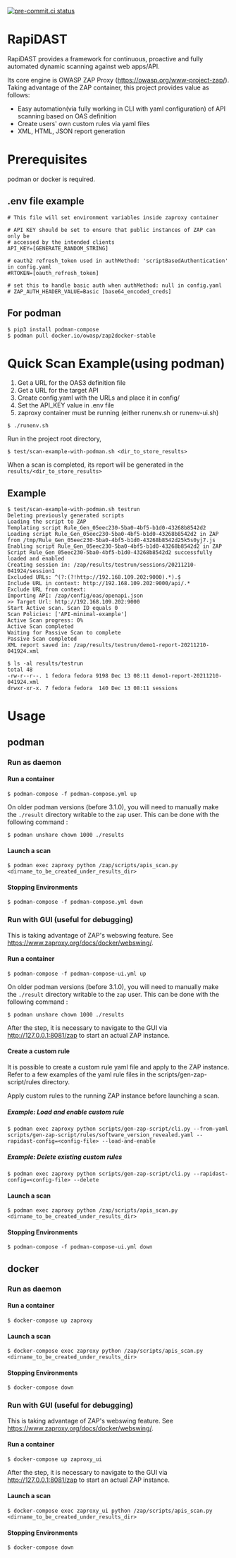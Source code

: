 [![pre-commit.ci status](https://results.pre-commit.ci/badge/github/feuillemorte/rapidast/master.svg)](https://results.pre-commit.ci/latest/github/feuillemorte/rapidast/master)

# RapiDAST

RapiDAST provides a framework for continuous, proactive and fully automated dynamic scanning against web apps/API.

Its core engine is OWASP ZAP Proxy (https://owasp.org/www-project-zap/). Taking advantage of the ZAP container, this project provides value as follows:

- Easy automation(via fully working in CLI with yaml configuration) of API scanning based on OAS definition
- Create users' own custom rules via yaml files
- XML, HTML, JSON report generation

# Prerequisites

podman or docker is required.

## .env file example

```
# This file will set environment variables inside zaproxy container

# API KEY should be set to ensure that public instances of ZAP can only be
# accessed by the intended clients
API_KEY=[GENERATE_RANDOM_STRING]

# oauth2 refresh_token used in authMethod: 'scriptBasedAuthentication' in config.yaml
#RTOKEN=[oauth_refresh_token]

# set this to handle basic auth when authMethod: null in config.yaml
# ZAP_AUTH_HEADER_VALUE=Basic [base64_encoded_creds]
```

## For podman

```
$ pip3 install podman-compose
$ podman pull docker.io/owasp/zap2docker-stable
```

# Quick Scan Example(using podman)

1. Get a URL for the OAS3 definition file
2. Get a URL for the target API
3. Create config.yaml with the URLs and place it in config/
4. Set the API_KEY value in .env file
5. zaproxy container must be running (either runenv.sh or runenv-ui.sh)

```
$ ./runenv.sh
```

Run in the project root directory,

```
$ test/scan-example-with-podman.sh <dir_to_store_results>
```

When a scan is completed, its report will be generated in the `results/<dir_to_store_results>`

## Example

```
$ test/scan-example-with-podman.sh testrun
Deleting previously generated scripts
Loading the script to ZAP
Templating script Rule_Gen_05eec230-5ba0-4bf5-b1d0-43268b8542d2
Loading script Rule_Gen_05eec230-5ba0-4bf5-b1d0-43268b8542d2 in ZAP from /tmp/Rule_Gen_05eec230-5ba0-4bf5-b1d0-43268b8542d25k5s0yj7.js
Enabling script Rule_Gen_05eec230-5ba0-4bf5-b1d0-43268b8542d2 in ZAP
Script Rule_Gen_05eec230-5ba0-4bf5-b1d0-43268b8542d2 successfully loaded and enabled
Creating session in: /zap/results/testrun/sessions/20211210-041924/session1
Excluded URLs: ^(?:(?!http://192.168.109.202:9000).*).$
Include URL in context: http://192.168.109.202:9000/api/.*
Exclude URL from context:
Importing API: /zap/config/oas/openapi.json
>> Target Url: http://192.168.109.202:9000
Start Active scan. Scan ID equals 0
Scan Policies: ['API-minimal-example']
Active Scan progress: 0%
Active Scan completed
Waiting for Passive Scan to complete
Passive Scan completed
XML report saved in: /zap/results/testrun/demo1-report-20211210-041924.xml

$ ls -al results/testrun
total 48
-rw-r--r--. 1 fedora fedora 9198 Dec 13 08:11 demo1-report-20211210-041924.xml
drwxr-xr-x. 7 fedora fedora  140 Dec 13 08:11 sessions
```

# Usage

## podman

### Run as daemon

#### Run a container

```
$ podman-compose -f podman-compose.yml up
```

On older podman versions (before 3.1.0), you will need to manually make the `./result` directory writable to the `zap` user. This can be done with the following command :

```
$ podman unshare chown 1000 ./results
```

#### Launch a scan

```
$ podman exec zaproxy python /zap/scripts/apis_scan.py <dirname_to_be_created_under_results_dir>
```

#### Stopping Environments

```
$ podman-compose -f podman-compose.yml down
```

### Run with GUI (useful for debugging)

This is taking advantage of ZAP's webswing feature. See https://www.zaproxy.org/docs/docker/webswing/.

#### Run a container

```
$ podman-compose -f podman-compose-ui.yml up
```

On older podman versions (before 3.1.0), you will need to manually make the `./result` directory writable to the `zap` user. This can be done with the following command :

```
$ podman unshare chown 1000 ./results
```

After the step, it is necessary to navigate to the GUI via http://127.0.0.1:8081/zap to start an actual ZAP instance.

#### Create a custom rule

It is possible to create a custom rule yaml file and apply to the ZAP instance. Refer to a few examples of the yaml rule files in the scripts/gen-zap-script/rules directory.

Apply custom rules to the running ZAP instance before launching a scan.

##### Example: Load and enable custom rule

```
$ podman exec zaproxy python scripts/gen-zap-script/cli.py --from-yaml scripts/gen-zap-script/rules/software_version_revealed.yaml --rapidast-config=<config-file> --load-and-enable
```

##### Example: Delete existing custom rules

```
$ podman exec zaproxy python scripts/gen-zap-script/cli.py --rapidast-config=<config-file> --delete
```

#### Launch a scan

```
$ podman exec zaproxy python /zap/scripts/apis_scan.py <dirname_to_be_created_under_results_dir>
```

#### Stopping Environments

```
$ podman-compose -f podman-compose-ui.yml down
```

## docker

### Run as daemon

#### Run a container

```
$ docker-compose up zaproxy

```

#### Launch a scan

```
$ docker-compose exec zaproxy python /zap/scripts/apis_scan.py <dirname_to_be_created_under_results_dir>
```

#### Stopping Environments

```
$ docker-compose down
```

### Run with GUI (useful for debugging)

This is taking advantage of ZAP's webswing feature. See https://www.zaproxy.org/docs/docker/webswing/.

#### Run a container

```
$ docker-compose up zaproxy_ui
```

After the step, it is necessary to navigate to the GUI via http://127.0.0.1:8081/zap to start an actual ZAP instance.

#### Launch a scan

```
$ docker-compose exec zaproxy_ui python /zap/scripts/apis_scan.py <dirname_to_be_created_under_results_dir>
```

#### Stopping Environments

```
$ docker-compose down
```
